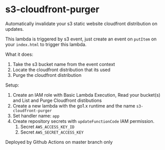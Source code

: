# s3-cloudfront-purger

Automatically invalidate your s3 static website cloudfront distribution on updates.

This lambda is triggered by s3 event, just create an event on `putItem` on your `index.html` to trigger this lambda.

What it does:

1. Take the s3 bucket name from the event context
2. Locate the cloudfront distribution that its used
3. Purge the cloudfront distribution

Setup:

1. Create an IAM role with Basic Lambda Execution, Read your bucket(s) and List and Purge Cloudfront distibutions
2. Create a new lambda with the go1.x runtime and the name `s3-cloudfront-purger`
3. Set handler name: `app`
4. Create repository secrets with `updateFunctionCode` IAM permission.
    1. Secret `AWS_ACCESS_KEY_ID`
    2. Secret `AWS_SECRET_ACCESS_KEY`

Deployed by Github Actions on master branch only
